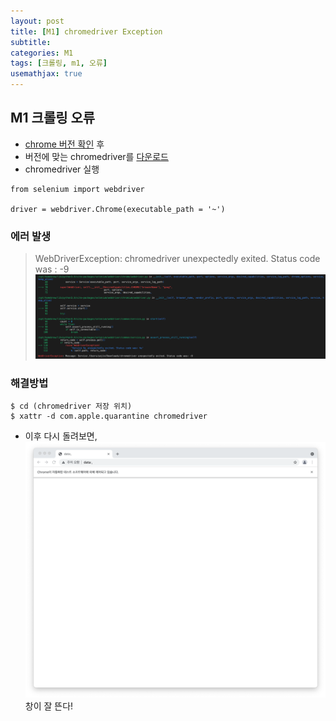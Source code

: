 ```yaml
---
layout: post
title: [M1] chromedriver Exception
subtitle: 
categories: M1
tags: [크롤링, m1, 오류]
usemathjax: true
---
```


## M1 크롤링 오류
- [chrome 버전 확인](chrome://version/) 후
- 버전에 맞는 chromedriver를 [다운로드](https://sites.google.com/chromium.org/driver/)
- chromedriver 실행
```
from selenium import webdriver

driver = webdriver.Chrome(executable_path = '~')
```

### 에러 발생
> WebDriverException: chromedriver unexpectedly exited. Status code was : -9 
> ![](../assets/images/posts/220110-1.png)

### 해결방법
```
$ cd (chromedriver 저장 위치)
$ xattr -d com.apple.quarantine chromedriver
```
- 이후 다시 돌려보면, 
![](../assets/images/posts/220110-2.png)  
창이 잘 뜬다!